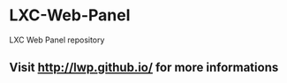 LXC-Web-Panel
=============

LXC Web Panel repository

## Visit http://lwp.github.io/ for more informations
